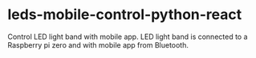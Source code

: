 # leds-mobile-control-python-react
Control LED light band with mobile app. LED light band is connected to a Raspberry pi zero and with mobile app from Bluetooth. 
